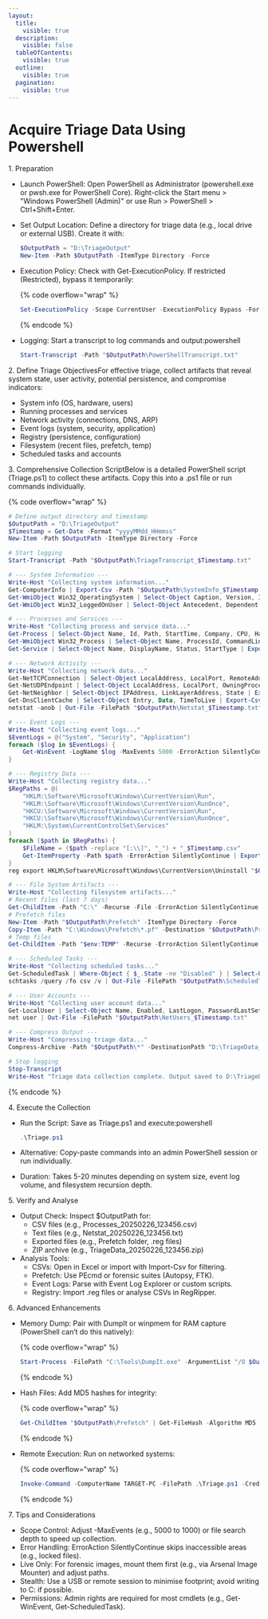 ```yaml
---
layout:
  title:
    visible: true
  description:
    visible: false
  tableOfContents:
    visible: true
  outline:
    visible: true
  pagination:
    visible: true
---
```


# Acquire Triage Data Using Powershell

1\. Preparation

* Launch PowerShell: Open PowerShell as Administrator (powershell.exe or pwsh.exe for PowerShell Core). Right-click the Start menu > "Windows PowerShell (Admin)" or use Run > PowerShell > Ctrl+Shift+Enter.
*   Set Output Location: Define a directory for triage data (e.g., local drive or external USB). Create it with:

    ```powershell
    $OutputPath = "D:\TriageOutput"
    New-Item -Path $OutputPath -ItemType Directory -Force
    ```
*   Execution Policy: Check with Get-ExecutionPolicy. If restricted (Restricted), bypass it temporarily:

    {% code overflow="wrap" %}
    ```powershell
    Set-ExecutionPolicy -Scope CurrentUser -ExecutionPolicy Bypass -Force
    ```
    {% endcode %}
*   Logging: Start a transcript to log commands and output:powershell

    ```powershell
    Start-Transcript -Path "$OutputPath\PowerShellTranscript.txt"
    ```

2\. Define Triage ObjectivesFor effective triage, collect artifacts that reveal system state, user activity, potential persistence, and compromise indicators:

* System info (OS, hardware, users)
* Running processes and services
* Network activity (connections, DNS, ARP)
* Event logs (system, security, application)
* Registry (persistence, configuration)
* Filesystem (recent files, prefetch, temp)
* Scheduled tasks and accounts

3\. Comprehensive Collection ScriptBelow is a detailed PowerShell script (Triage.ps1) to collect these artifacts. Copy this into a .ps1 file or run commands individually.

{% code overflow="wrap" %}
```powershell
# Define output directory and timestamp
$OutputPath = "D:\TriageOutput"
$Timestamp = Get-Date -Format "yyyyMMdd_HHmmss"
New-Item -Path $OutputPath -ItemType Directory -Force

# Start logging
Start-Transcript -Path "$OutputPath\TriageTranscript_$Timestamp.txt"

# --- System Information ---
Write-Host "Collecting system information..."
Get-ComputerInfo | Export-Csv -Path "$OutputPath\SystemInfo_$Timestamp.csv" -NoTypeInformation
Get-WmiObject Win32_OperatingSystem | Select-Object Caption, Version, InstallDate, LastBootUpTime | Export-Csv -Path "$OutputPath\OSDetails_$Timestamp.csv" -NoTypeInformation
Get-WmiObject Win32_LoggedOnUser | Select-Object Antecedent, Dependent | Export-Csv -Path "$OutputPath\LoggedOnUsers_$Timestamp.csv" -NoTypeInformation

# --- Processes and Services ---
Write-Host "Collecting process and service data..."
Get-Process | Select-Object Name, Id, Path, StartTime, Company, CPU, Handles | Export-Csv -Path "$OutputPath\Processes_$Timestamp.csv" -NoTypeInformation
Get-WmiObject Win32_Process | Select-Object Name, ProcessId, CommandLine, CreationDate, ParentProcessId | Export-Csv -Path "$OutputPath\ProcessDetails_$Timestamp.csv" -NoTypeInformation
Get-Service | Select-Object Name, DisplayName, Status, StartType | Export-Csv -Path "$OutputPath\Services_$Timestamp.csv" -NoTypeInformation

# --- Network Activity ---
Write-Host "Collecting network data..."
Get-NetTCPConnection | Select-Object LocalAddress, LocalPort, RemoteAddress, RemotePort, State, OwningProcess, CreationTime | Export-Csv -Path "$OutputPath\NetConnections_$Timestamp.csv" -NoTypeInformation
Get-NetUDPEndpoint | Select-Object LocalAddress, LocalPort, OwningProcess | Export-Csv -Path "$OutputPath\UDPEndpoints_$Timestamp.csv" -NoTypeInformation
Get-NetNeighbor | Select-Object IPAddress, LinkLayerAddress, State | Export-Csv -Path "$OutputPath\ARPCache_$Timestamp.csv" -NoTypeInformation
Get-DnsClientCache | Select-Object Entry, Data, TimeToLive | Export-Csv -Path "$OutputPath\DNSCache_$Timestamp.csv" -NoTypeInformation
netstat -anob | Out-File -FilePath "$OutputPath\Netstat_$Timestamp.txt"

# --- Event Logs ---
Write-Host "Collecting event logs..."
$EventLogs = @("System", "Security", "Application")
foreach ($log in $EventLogs) {
    Get-WinEvent -LogName $log -MaxEvents 5000 -ErrorAction SilentlyContinue | Select-Object TimeCreated, Id, LevelDisplayName, Message | Export-Csv -Path "$OutputPath\$log`Events_$Timestamp.csv" -NoTypeInformation
}

# --- Registry Data ---
Write-Host "Collecting registry data..."
$RegPaths = @(
    "HKLM:\Software\Microsoft\Windows\CurrentVersion\Run",
    "HKLM:\Software\Microsoft\Windows\CurrentVersion\RunOnce",
    "HKCU:\Software\Microsoft\Windows\CurrentVersion\Run",
    "HKCU:\Software\Microsoft\Windows\CurrentVersion\RunOnce",
    "HKLM:\System\CurrentControlSet\Services"
)
foreach ($path in $RegPaths) {
    $FileName = ($path -replace "[:\\]", "_") + "_$Timestamp.csv"
    Get-ItemProperty -Path $path -ErrorAction SilentlyContinue | Export-Csv -Path "$OutputPath\$FileName" -NoTypeInformation
}
reg export HKLM\Software\Microsoft\Windows\CurrentVersion\Uninstall "$OutputPath\InstalledSoftware_$Timestamp.reg" /y 2>$null

# --- File System Artifacts ---
Write-Host "Collecting filesystem artifacts..."
# Recent files (last 7 days)
Get-ChildItem -Path "C:\" -Recurse -File -ErrorAction SilentlyContinue | Where-Object { $_.LastWriteTime -gt (Get-Date).AddDays(-7) } | Select-Object FullName, LastWriteTime, CreationTime, Length | Export-Csv -Path "$OutputPath\RecentFiles_$Timestamp.csv" -NoTypeInformation
# Prefetch files
New-Item -Path "$OutputPath\Prefetch" -ItemType Directory -Force
Copy-Item -Path "C:\Windows\Prefetch\*.pf" -Destination "$OutputPath\Prefetch" -ErrorAction SilentlyContinue
# Temp files
Get-ChildItem -Path "$env:TEMP" -Recurse -ErrorAction SilentlyContinue | Select-Object FullName, LastWriteTime | Export-Csv -Path "$OutputPath\TempFiles_$Timestamp.csv" -NoTypeInformation

# --- Scheduled Tasks ---
Write-Host "Collecting scheduled tasks..."
Get-ScheduledTask | Where-Object { $_.State -ne "Disabled" } | Select-Object TaskName, TaskPath, State, Actions | Export-Csv -Path "$OutputPath\ScheduledTasks_$Timestamp.csv" -NoTypeInformation
schtasks /query /fo csv /v | Out-File -FilePath "$OutputPath\ScheduledTasksDetailed_$Timestamp.csv"

# --- User Accounts ---
Write-Host "Collecting user account data..."
Get-LocalUser | Select-Object Name, Enabled, LastLogon, PasswordLastSet | Export-Csv -Path "$OutputPath\LocalUsers_$Timestamp.csv" -NoTypeInformation
net user | Out-File -FilePath "$OutputPath\NetUsers_$Timestamp.txt"

# --- Compress Output ---
Write-Host "Compressing triage data..."
Compress-Archive -Path "$OutputPath\*" -DestinationPath "D:\TriageData_$Timestamp.zip" -Force

# Stop logging
Stop-Transcript
Write-Host "Triage data collection complete. Output saved to D:\TriageData_$Timestamp.zip"
```
{% endcode %}

4\. Execute the Collection

*   Run the Script: Save as Triage.ps1 and execute:powershell

    ```powershell
    .\Triage.ps1
    ```
* Alternative: Copy-paste commands into an admin PowerShell session or run individually.
* Duration: Takes 5-20 minutes depending on system size, event log volume, and filesystem recursion depth.

5\. Verify and Analyse

* Output Check: Inspect $OutputPath for:
  * CSV files (e.g., Processes\_20250226\_123456.csv)
  * Text files (e.g., Netstat\_20250226\_123456.txt)
  * Exported files (e.g., Prefetch folder, .reg files)
  * ZIP archive (e.g., TriageData\_20250226\_123456.zip)
* Analysis Tools:
  * CSVs: Open in Excel or import with Import-Csv for filtering.
  * Prefetch: Use PEcmd or forensic suites (Autopsy, FTK).
  * Event Logs: Parse with Event Log Explorer or custom scripts.
  * Registry: Import .reg files or analyse CSVs in RegRipper.

6\. Advanced Enhancements

*   Memory Dump: Pair with DumpIt or winpmem for RAM capture (PowerShell can’t do this natively):

    {% code overflow="wrap" %}
    ```powershell
    Start-Process -FilePath "C:\Tools\DumpIt.exe" -ArgumentList "/O $OutputPath\MemoryDump_$Timestamp.raw" -Wait
    ```
    {% endcode %}
*   Hash Files: Add MD5 hashes for integrity:

    {% code overflow="wrap" %}
    ```powershell
    Get-ChildItem "$OutputPath\Prefetch" | Get-FileHash -Algorithm MD5 | Export-Csv "$OutputPath\PrefetchHashes_$Timestamp.csv" -NoTypeInformation
    ```
    {% endcode %}
*   Remote Execution: Run on networked systems:

    {% code overflow="wrap" %}
    ```powershell
    Invoke-Command -ComputerName TARGET-PC -FilePath .\Triage.ps1 -Credential (Get-Credential)
    ```
    {% endcode %}

7\. Tips and Considerations

* Scope Control: Adjust -MaxEvents (e.g., 5000 to 1000) or file search depth to speed up collection.
* Error Handling: ErrorAction SilentlyContinue skips inaccessible areas (e.g., locked files).
* Live Only: For forensic images, mount them first (e.g., via Arsenal Image Mounter) and adjust paths.
* Stealth: Use a USB or remote session to minimise footprint; avoid writing to C: if possible.
* Permissions: Admin rights are required for most cmdlets (e.g., Get-WinEvent, Get-ScheduledTask).
